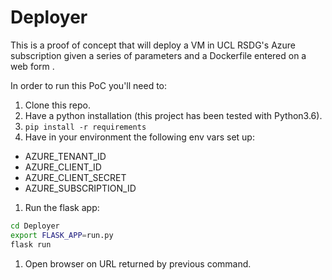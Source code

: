 # Deployer
This is a proof of concept that will deploy a VM in UCL RSDG's Azure
subscription given a series of parameters and a Dockerfile entered on a
web form .

In order to run this PoC you'll need to:

1. Clone this repo.
1. Have a python installation (this project has been tested with Python3.6).
1. `pip install -r requirements`
1. Have in your environment the following env vars set up:
 * AZURE_TENANT_ID
 * AZURE_CLIENT_ID
 * AZURE_CLIENT_SECRET
 * AZURE_SUBSCRIPTION_ID
1. Run the flask app:
 ```bash
 cd Deployer
 export FLASK_APP=run.py
 flask run
 ```
1. Open browser on URL returned by previous command.

